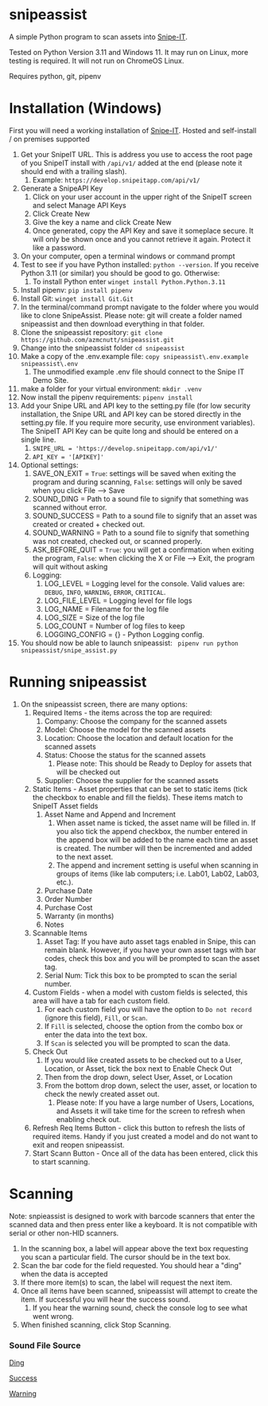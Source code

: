 # snipeassist
A simple Python program to scan assets into [Snipe-IT](https://snipeitapp.com/).

Tested on Python Version 3.11 and Windows 11.  It may run on Linux, more testing is required.  It will not run on ChromeOS Linux.

Requires python, git, pipenv
# Installation (Windows)

First you will need a working installation of [Snipe-IT](https://snipeitapp.com/).  Hosted and self-install / on premises supported

1. Get your SnipeIT URL.  This is address you use to access the root page of you SnipeIT install with ```/api/v1/``` added at the end (please note it should end with a trailing slash).
   1. Example: ```https://develop.snipeitapp.com/api/v1/```
2. Generate a SnipeAPI Key
   1. Click on your user account in the upper right of the SnipeIT screen and select Manage API Keys
   2. Click Create New
   3. Give the key a name and click Create New
   4. Once generated, copy the API Key and save it someplace secure.  It will only be shown once and you cannot retrieve it again.  Protect it like a password.
3. On your computer, open a terminal windows or command prompt
4. Test to see if you have Python installed:  ```python --version```.  If you receive Python 3.11 (or similar) you should be good to go.  Otherwise:
   1. To install Python enter ```winget install Python.Python.3.11```
5. Install pipenv: ```pip install pipenv```
6. Install Git: ```winget install Git.Git```
7. In the terminal/command prompt navigate to the folder where you would like to clone SnipeAssist.  Please note: git will create a folder named snipeassist and then download everything in that folder.
8. Clone the snipeassist repository:  ```git clone https://github.com/azmcnutt/snipeassist.git```
9.  Change into the snipeassist folder ```cd snipeassist```
10. Make a copy of the .env.example file:  ```copy snipeassist\.env.example snipeassist\.env```
    1.  The unmodified example .env file should connect to the Snipe IT Demo Site.
11. make a folder for your virtual environment: ```mkdir .venv```
12. Now install the pipenv requirements:  ```pipenv install```
13. Add your Snipe URL and API key to the setting.py file (for low security installation, the Snipe URL and API key can be stored directly in the setting.py file.  If you require more security, use environment variables).  The SnipeIT API Key can be quite long and should be entered on a single line.
    1.  ```SNIPE_URL = 'https://develop.snipeitapp.com/api/v1/'```
    2.  ```API_KEY = '[APIKEY]'```
14. Optional settings:
    1.  SAVE_ON_EXIT = ```True```: settings will be saved when exiting the program and during scanning, ```False```: settings will only be saved when you click File --> Save
    2.  SOUND_DING = Path to a sound file to signify that something was scanned without error.
    3.  SOUND_SUCCESS = Path to a sound file to signify that an asset was created or created + checked out.
    4.  SOUND_WARNING = Path to a sound file to signify that something was not created, checked out, or scanned properly.
    5.  ASK_BEFORE_QUIT = ```True```: you will get a confirmation when exiting the program, ```False```: when clicking the X or File --> Exit, the program will quit without asking
    6.  Logging:
        1.  LOG_LEVEL = Logging level for the console.  Valid values are: ```DEBUG```, ```INFO```, ```WARNING```, ```ERROR```, ```CRITICAL```.
        2.  LOG_FILE_LEVEL = Logging level for file logs
        3.  LOG_NAME = Filename for the log file
        4.  LOG_SIZE = Size of the log file
        5.  LOG_COUNT = Number of log files to keep
        6.  LOGGING_CONFIG = {} - Python Logging config.  
15. You should now be able to launch snipeassist: ``` pipenv run python snipeassist/snipe_assist.py```

# Running snipeassist
1. On the snipeassist screen, there are many options:
   1. Required Items - the items across the top are required:
      1. Company:  Choose the company for the scanned assets
      2. Model: Choose the model for the scanned assets
      3. Location:  Choose the location and default location for the scanned assets
      4. Status:  Choose the status for the scanned assets
         1. Please note: This should be Ready to Deploy for assets that will be checked out
      5. Supplier:  Choose the supplier for the scanned assets
   2. Static Items - Asset properties that can be set to static items (tick the checkbox to enable and fill the fields).  These items match to SnipeIT Asset fields
      1. Asset Name and Append and Increment
         1. When asset name is ticked, the asset name will be filled in.  If you also tick the append checkbox, the number entered in the append box will be added to the name each time an asset is created.  The number will then be incremented and added to the next asset.
         2. The append and increment setting is useful when scanning in groups of items (like lab computers; i.e. Lab01, Lab02, Lab03, etc.).
      2. Purchase Date
      3. Order Number
      4. Purchase Cost
      5. Warranty (in months)
      6. Notes
   3. Scannable Items
      1. Asset Tag:  If you have auto asset tags enabled in Snipe, this can remain blank.  However, if you have your own asset tags with bar codes, check this box and you will be prompted to scan the asset tag.
      2. Serial Num:  Tick this box to be prompted to scan the serial number.
   4. Custom Fields - when a model with custom fields is selected, this area will have a tab for each custom field.
      1. For each custom field you will have the option to ```Do not record``` (ignore this field), ```Fill```, or ```Scan```.
      2. If ```Fill``` is selected, choose the option from the combo box or enter the data into the text box.
      3. If ```Scan``` is selected you will be prompted to scan the data.
   5. Check Out
      1. If you would like created assets to be checked out to a User, Location, or Asset, tick the box next to Enable Check Out
      2. Then from the drop down, select User, Asset, or Location
      3. From the bottom drop down, select the user, asset, or location to check the newly created asset out.
         1. Please note:  If you have a large number of Users, Locations, and Assets it will take time for the screen to refresh when enabling check out.
   6. Refresh Req Items Button - click this button to refresh the lists of required items.  Handy if you just created a model and do not want to exit and reopen snipeassist.
   7. Start Scann Button - Once all of the data has been entered, click this to start scanning.
# Scanning
Note: snpieassist is designed to work with barcode scanners that enter the scanned data and then press enter like a keyboard.  It is not compatible with serial or other non-HID scanners.

1. In the scanning box, a label will appear above the text box requesting you scan a particular field.  The cursor should be in the text box.
2. Scan the bar code for the field requested.  You should hear a "ding" when the data is accepted
3. If there more item(s) to scan, the label will request the next item.
4. Once all items have been scanned, snipeassist will attempt to create the item.  If successful you will hear the success sound.
   1. If you hear the warning sound, check the console log to see what went wrong.
5. When finished scanning, click Stop Scanning.





### Sound File Source
[Ding](https://pixabay.com/sound-effects/ding-126626/)

[Success](https://pixabay.com/sound-effects/new-notification-7-210334/)

[Warning](https://pixabay.com/sound-effects/error-call-to-attention-129258/)